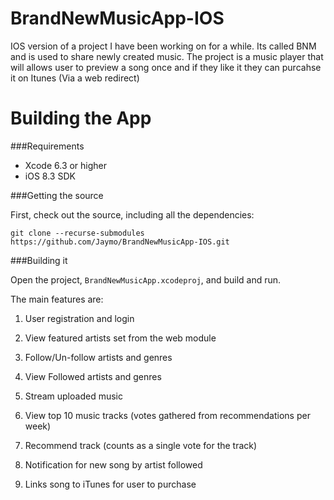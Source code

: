 # BrandNewMusicApp-IOS
IOS version of a project I have been working on for a while. Its called BNM and is used to share newly created music. The project is a music player
that will allows user to preview a song once and if they like it they can purcahse it on Itunes (Via a web redirect)

Building the App
================

###Requirements

* Xcode 6.3 or higher
* iOS 8.3 SDK

###Getting the source

First, check out the source, including all the dependencies:

```
git clone --recurse-submodules https://github.com/Jaymo/BrandNewMusicApp-IOS.git
```

###Building it

Open the project, `BrandNewMusicApp.xcodeproj`, and build and run.


The main features are:

1. User registration  and login

2. View featured artists  set from the web module

3. Follow/Un-follow artists and genres

4. View Followed artists and genres

5. Stream uploaded music

6. View top 10 music tracks (votes gathered from recommendations per week)

7. Recommend track (counts as a single vote for the track)

8. Notification for new song by artist followed

9. Links song to iTunes for user to purchase
